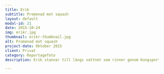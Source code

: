 ```yaml
---
title: Erik
subtitle: Promenad mot squash
layout: default
modal-id: 21
date: 2015-10-24
img: erikr.jpg
thumbnail: erikr-thumbnail.jpg
alt: Promenad mot squash
project-date: Oktober 2015
client: Privat
category: Reportagefoto
description: Erik stannar till längs vattnet som rinner genom Kungsportsplatsen. Detta är en av hans favoritdelar i den stad där han låter rötterna växa. Han går ofta förbi här. Ibland på väg till jobbet och ibland, som nu, på väg till squashträningen. Erik älskar att man kan ta sig överallt till fots i Göteborg, gärna i sällskap av en bra podcast. Squashen har hängt med några år nu. Han gillar den allsidiga träningen med dess höga puls och många start och stopp. Squash är en skön blandning av tennis och schack som utmanar både lår- och hjärnmuskler.

---
```

